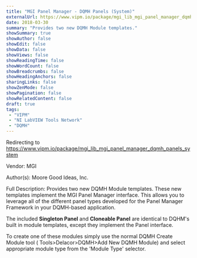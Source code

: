 ```yaml
---
title: "MGI Panel Manager - DQMH Panels (System)"
externalUrl: https://www.vipm.io/package/mgi_lib_mgi_panel_manager_dqmh_panels_system
date: 2018-03-30
summary: "Provides two new DQMH Module templates."
showSummary: true
showAuthor: false
showEdit: false
showData: false
showViews: false
showReadingTime: false
showWordCount: false
showBreadcrumbs: false
showHeadingAnchors: false
sharingLinks: false
showZenMode: false
showPagination: false
showRelatedContent: false
draft: true
tags:
 - "VIPM"
 - "NI LabVIEW Tools Network"
 - "DQMH"
---
```


Redirecting to https://www.vipm.io/package/mgi_lib_mgi_panel_manager_dqmh_panels_system

Vendor: MGI

Author(s): Moore Good Ideas, Inc.
 
Full Description:
Provides two new DQMH Module templates. These new templates implement the MGI Panel Manager interface. This allows you to leverage all of the different panel types developed for the Panel Manager Framework in your DQMH-based application.

The included **Singleton Panel** and **Cloneable Panel** are identical to DQHM's built in module templates, except they implement the Panel interface.

To create one of these modules simply use the normal DQMH Create Module tool ( Tools>Delacor>DQMH>Add New DQMH Module) and select appropriate module type from the 'Module Type' selector.